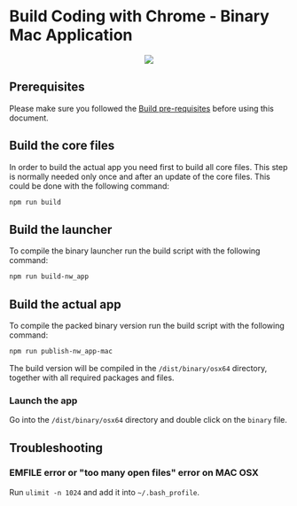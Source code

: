 Build Coding with Chrome - Binary Mac Application
==============================================
<p align="center"><img src="../static_files/images/cwc_logo.png"></p>

## Prerequisites
Please make sure you followed the [Build pre-requisites](../BUILD.md) before using this document.

## Build the core files
In order to build the actual app you need first to build all core files.
This step is normally needed only once and after an update of the core files.
This could be done with the following command:
```bash
npm run build
```

## Build the launcher
To compile the binary launcher run the build script with the following command:
```bash
npm run build-nw_app
```

## Build the actual app
To compile the packed binary version run the build script with the following command:
```bash
npm run publish-nw_app-mac
```
The build version will be compiled in the `/dist/binary/osx64` directory, together with all required packages and files.

### Launch the app
Go into the `/dist/binary/osx64` directory and double click on the `binary` file.

## Troubleshooting

### EMFILE error or "too many open files" error on MAC OSX
Run `ulimit -n 1024` and add it into `~/.bash_profile`.
